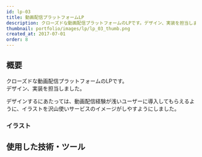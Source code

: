 ```yaml
---
id: lp-03
title: 動画配信プラットフォームLP
description: クローズドな動画配信プラットフォームのLPです。デザイン、実装を担当しました。  
thumbnail: portfolio/images/lp/lp_03_thumb.png
created_at: 2017-07-01
order: 8
---
```


## 概要
クローズドな動画配信プラットフォームのLPです。  
デザイン、実装を担当しました。

デザインするにあたっては、動画配信経験が浅いユーザーに導入してもらえるように、イラストを沢山使いサービスのイメージがしやすようにしました。


<dynamic-image path="portfolio/images/lp/lp_03.jpg" alt="LPO画面イメージ" ></dynamic-image>

### イラスト
<dynamic-image path="portfolio/images/lp/lp_03_1.png" alt="LPO画面イメージ" ></dynamic-image>
<dynamic-image path="portfolio/images/lp/lp_03_2.png" alt="LPO画面イメージ" ></dynamic-image>
<dynamic-image path="portfolio/images/lp/lp_03_3.png" alt="LPO画面イメージ" ></dynamic-image>
<dynamic-image path="portfolio/images/lp/lp_03_4.png" alt="LPO画面イメージ" ></dynamic-image>

## 使用した技術・ツール
<skill :items="['NuxtJS','AWS S3','AWS CloudFront','illustrator','Photoshop']"></skill>
